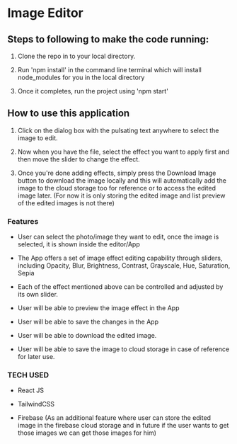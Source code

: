 # Image Editor

## Steps to following to make the code running:

1. Clone the repo in to your local directory.

2. Run 'npm install' in the command line terminal which will install node_modules for you in the local directory

3. Once it completes, run the project using 'npm start'

## How to use this application

1. Click on the dialog box with the pulsating text anywhere to select the image to edit.

2. Now when you have the file, select the effect you want to apply first and then move the slider to change the effect.

3. Once you're done adding effects, simply press the Download Image button to download the image locally and this will automatically add the image to the cloud storage too for reference or to access the edited image later. (For now it is only storing the edited image and list preview of the edited images is not there)

### Features

- User can select the photo/image they want to edit, once the image is selected, it
  is shown inside the editor/App

- The App offers a set of image effect editing capability through sliders,
  including Opacity, Blur, Brightness, Contrast, Grayscale, Hue, Saturation, Sepia

- Each of the effect mentioned above can be controlled and adjusted by its own
  slider.

- User will be able to preview the image effect in the App

- User will be able to save the changes in the App

- User will be able to download the edited image.

- User will be able to save the image to cloud storage in case of reference for later use.

### TECH USED

- React JS

- TailwindCSS

- Firebase (As an additional feature where user can store the edited image in the firebase cloud storage and in future if the user wants to get those images
  we can get those images for him)
